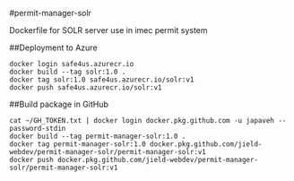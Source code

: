 #permit-manager-solr

Dockerfile for SOLR server use in imec permit system

##Deployment to Azure
```shell script
docker login safe4us.azurecr.io
docker build --tag solr:1.0 .
docker tag solr:1.0 safe4us.azurecr.io/solr:v1
docker push safe4us.azurecr.io/solr:v1
```

##Build package in GitHub
```shell script
cat ~/GH_TOKEN.txt | docker login docker.pkg.github.com -u japaveh --password-stdin
docker build --tag permit-manager-solr:1.0 .
docker tag permit-manager-solr:1.0 docker.pkg.github.com/jield-webdev/permit-manager-solr/permit-manager-solr:v1
docker push docker.pkg.github.com/jield-webdev/permit-manager-solr/permit-manager-solr:v1
```